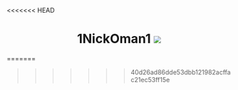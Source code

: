 <<<<<<< HEAD
<h1 align="center">
    <b>1NickOman1</b>
    <img src="vhttps://avatars.githubusercontent.com/u/74034273?v=4">
</h1>
=======

>>>>>>> 40d26ad86dde53dbb121982acffac21ec53ff15e
